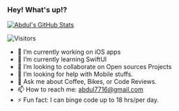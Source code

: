 ### Hey! What's up!?
[![Abdul's GitHub Stats](https://github-readme-stats.vercel.app/api?username=abdulrahim46&hide=issues&count_private=true&show_icons=true&theme=calm)](https://github.com/abdulrahim46/github-readme-stats)

![Visitors](https://visitor-badge.glitch.me/badge?page_id=abdulrahim46&left_color=gray&right_color=blue)

<!-- <img align="right" src="https://github-readme-stats.vercel.app/api?username=abdulrahim46&show_icons=true&icon_color=CE1D2D&text_color=718096&bg_color=00000000&hide_title=true&hide_border=true" /> -->

- 🔭 I’m currently working on iOS apps
- 🌱 I’m currently learning SwiftUI
- 👯 I’m looking to collaborate on Open sources Projects
- 🤔 I’m looking for help with Mobile stuffs.
- 💬 Ask me about Coffee, Bikes, or Code Reviews.
- 📫 How to reach me: abdul7716@gmail.com
- ⚡ Fun fact: I can binge code up to 18 hrs/per day.



